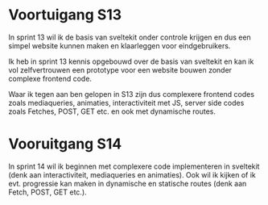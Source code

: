 # Voortuigang S13
In sprint 13 wil ik de basis van sveltekit onder controle krijgen en dus een simpel website kunnen maken en klaarleggen voor eindgebruikers.

Ik heb in sprint 13 kennis opgebouwd over de basis van sveltekit en kan ik vol zelfvertrouwen een prototype voor een website bouwen zonder complexe frontend code.

Waar ik tegen aan ben gelopen in S13 zijn dus complexere frontend codes zoals mediaqueries, animaties, interactiviteit met JS, server side codes zoals Fetches, POST, GET etc. en ook met dynamische routes.

# Vooruitgang S14
In sprint 14 wil ik beginnen met complexere code implementeren in sveltekit (denk aan interactiviteit, mediaqueries en animaties). Ook wil ik kijken of ik evt. progressie kan maken in dynamische en statische routes (denk aan Fetch, POST, GET etc.).
